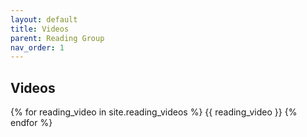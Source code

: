 ```yaml
---
layout: default
title: Videos
parent: Reading Group
nav_order: 1
---
```




## Videos


{% for reading_video in site.reading_videos %} {{ reading_video }} {% endfor %}